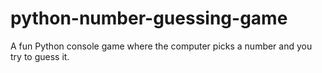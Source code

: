 # python-number-guessing-game
A fun Python console game where the computer picks a number and you try to guess it.
